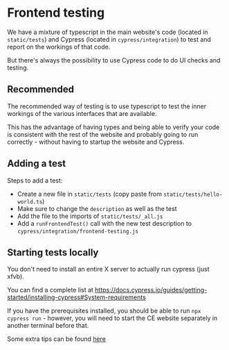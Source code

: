 # Frontend testing

We have a mixture of typescript in the main website's code (located in `static/tests`) and Cypress (located in
`cypress/integration`) to test and report on the workings of that code.

But there's always the possibility to use Cypress code to do UI checks and testing.

## Recommended

The recommended way of testing is to use typescript to test the inner workings of the various interfaces that are
available.

This has the advantage of having types and being able to verify your code is consistent with the rest of the website and
probably going to run correctly - without having to startup the website and Cypress.

## Adding a test

Steps to add a test:

- Create a new file in `static/tests` (copy paste from `static/tests/hello-world.ts`)
- Make sure to change the `description` as well as the test
- Add the file to the imports of `static/tests/_all.js`
- Add a `runFrontendTest()` call with the new test description to `cypress/integration/frontend-testing.js`

## Starting tests locally

You don't need to install an entire X server to actually run cypress (just xfvb).

You can find a complete list at https://docs.cypress.io/guides/getting-started/installing-cypress#System-requirements

If you have the prerequisites installed, you should be able to run `npx cypress run` - however, you will need to start
the CE website separately in another terminal before that.

Some extra tips can be found [here](../UsingCypress.md)

